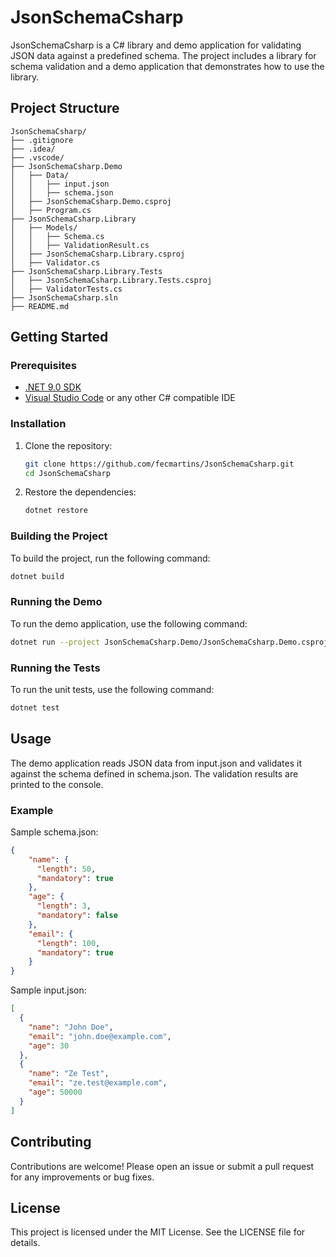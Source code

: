 # JsonSchemaCsharp

JsonSchemaCsharp is a C# library and demo application for validating JSON data against a predefined schema. The project includes a library for schema validation and a demo application that demonstrates how to use the library.

## Project Structure

```
JsonSchemaCsharp/
├── .gitignore
├── .idea/
├── .vscode/
├── JsonSchemaCsharp.Demo
│   ├── Data/
│   │   ├── input.json
│   │   ├── schema.json
│   ├── JsonSchemaCsharp.Demo.csproj
│   ├── Program.cs
├── JsonSchemaCsharp.Library
│   ├── Models/
│   │   ├── Schema.cs
│   │   ├── ValidationResult.cs
│   ├── JsonSchemaCsharp.Library.csproj
│   ├── Validator.cs
├── JsonSchemaCsharp.Library.Tests
│   ├── JsonSchemaCsharp.Library.Tests.csproj
│   ├── ValidatorTests.cs
├── JsonSchemaCsharp.sln
├── README.md
```

## Getting Started

### Prerequisites

- [.NET 9.0 SDK](https://dotnet.microsoft.com/download/dotnet/9.0)
- [Visual Studio Code](https://code.visualstudio.com/) or any other C# compatible IDE

### Installation

1. Clone the repository:
    ```sh
    git clone https://github.com/fecmartins/JsonSchemaCsharp.git
    cd JsonSchemaCsharp
    ```

2. Restore the dependencies:
    ```sh
    dotnet restore
    ```

### Building the Project

To build the project, run the following command:
```sh
dotnet build
```

### Running the Demo

To run the demo application, use the following command:
```sh
dotnet run --project JsonSchemaCsharp.Demo/JsonSchemaCsharp.Demo.csproj
```

### Running the Tests

To run the unit tests, use the following command:
```sh
dotnet test
```

## Usage

The demo application reads JSON data from input.json and validates it against the schema defined in schema.json. The validation results are printed to the console.

### Example

Sample schema.json:
```json
{
    "name": {
      "length": 50,
      "mandatory": true
    },
    "age": {
      "length": 3,
      "mandatory": false
    },
    "email": {
      "length": 100,
      "mandatory": true
    }
}
```

Sample input.json:
```json
[
  {
    "name": "John Doe",
    "email": "john.doe@example.com",
    "age": 30
  },
  {
    "name": "Ze Test",
    "email": "ze.test@example.com",
    "age": 50000
  }
]
```

## Contributing

Contributions are welcome! Please open an issue or submit a pull request for any improvements or bug fixes.

## License

This project is licensed under the MIT License. See the LICENSE file for details.
```
